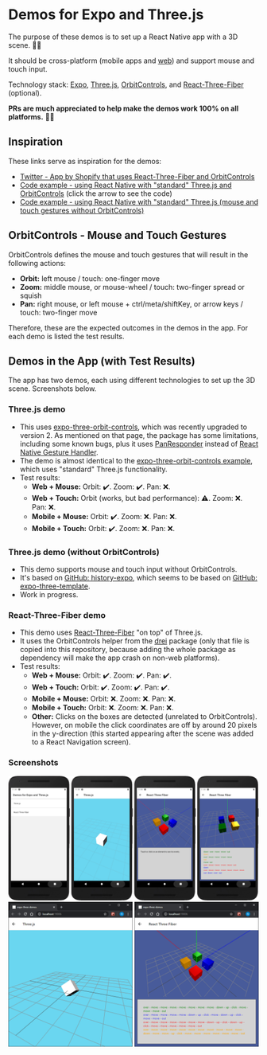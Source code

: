 # Demos for Expo and Three.js

The purpose of these demos is to set up a React Native app with a 3D scene. 🧊🚀

It should be cross-platform (mobile apps and [web](https://github.com/necolas/react-native-web)) and support mouse and touch input.

Technology stack: [Expo](https://expo.io/), [Three.js](https://threejs.org/), [OrbitControls](https://threejs.org/docs/#examples/en/controls/OrbitControls), and [React-Three-Fiber](https://github.com/react-spring/react-three-fiber) (optional).

**PRs are much appreciated to help make the demos work 100% on all platforms.** 💪😊

## Inspiration

These links serve as inspiration for the demos:
- [Twitter - App by Shopify that uses React-Three-Fiber and OrbitControls](https://twitter.com/jmwind/status/1255101384338391040)
- [Code example - using React Native with "standard" Three.js and OrbitControls](https://github.com/expo/expo/issues/7502#issuecomment-606389791) (click the arrow to see the code)
- [Code example - using React Native with "standard" Three.js (mouse and touch gestures without OrbitControls)](https://github.com/cryslub/history-expo)

## OrbitControls - Mouse and Touch Gestures

OrbitControls defines the mouse and touch gestures that will result in the following actions:

- **Orbit:** left mouse / touch: one-finger move
- **Zoom:** middle mouse, or mouse-wheel / touch: two-finger spread or squish
- **Pan:** right mouse, or left mouse + ctrl/meta/shiftKey, or arrow keys / touch: two-finger move

Therefore, these are the expected outcomes in the demos in the app. For each demo is listed the test results.

## Demos in the App (with Test Results)

The app has two demos, each using different technologies to set up the 3D scene. Screenshots below.

### Three.js demo

- This uses [expo-three-orbit-controls](https://github.com/EvanBacon/expo-three-orbit-controls), which was recently upgraded to version 2. As mentioned on that page, the package has some limitations, including some known bugs, plus it uses [PanResponder](https://reactnative.dev/docs/panresponder) instead of [React Native Gesture Handler](https://docs.swmansion.com/react-native-gesture-handler/).
- The demo is almost identical to the [expo-three-orbit-controls example](https://github.com/EvanBacon/expo-three-orbit-controls/tree/master/example), which uses "standard" Three.js functionality.
- Test results:
    - **Web + Mouse:** Orbit: ✔️. Zoom: ✔️. Pan: ❌.
    - **Web + Touch:** Orbit (works, but bad performance): ⚠️. Zoom: ❌. Pan: ❌.
    - **Mobile + Mouse:** Orbit: ✔️. Zoom: ❌. Pan: ❌.
    - **Mobile + Touch:** Orbit: ✔️. Zoom: ❌. Pan: ❌.

### Three.js demo (without OrbitControls)

- This demo supports mouse and touch input without OrbitControls.
- It's based on [GitHub: history-expo](https://github.com/cryslub/history-expo), which seems to be based on [GitHub: expo-three-template](https://github.com/EvanBacon/expo-three-template/blob/master/window/Touches.js).
- Work in progress.

### React-Three-Fiber demo

- This demo uses [React-Three-Fiber](https://github.com/react-spring/react-three-fiber) "on top" of Three.js.
- It uses the OrbitControls helper from the [drei](https://github.com/react-spring/drei) package (only that file is copied into this repository, because adding the whole package as dependency will make the app crash on non-web platforms).
- Test results:
    - **Web + Mouse:** Orbit: ✔️. Zoom: ✔️. Pan: ✔️.
    - **Web + Touch:** Orbit: ✔️. Zoom: ✔️. Pan: ✔️.
    - **Mobile + Mouse:** Orbit: ❌. Zoom: ❌. Pan: ❌.
    - **Mobile + Touch:** Orbit: ❌. Zoom: ❌. Pan: ❌.
    - **Other:** Clicks on the boxes are detected (unrelated to OrbitControls). However, on mobile the click coordinates are off by around 20 pixels in the y-direction (this started appearing after the scene was added to a React Navigation screen).

### Screenshots

![Screenshots on mobile](/screenshots-mobile.png?raw=true "Screenshots on mobile")
![Screenshots on web](/screenshots-web.png?raw=true "Screenshots on web")